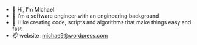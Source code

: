 - 👋 Hi, I’m Michael 
- 🌱 I’m a software engineer with an engineering background
- 💞️ I like creating code, scripts and algorithms that make things easy and fast
- 📫 website: michae9@wordpress.com
